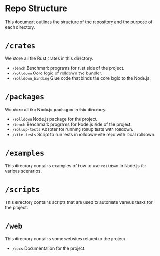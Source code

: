 # Repo Structure

This document outlines the structure of the repository and the purpose of each directory.

# `/crates`

We store all the Rust crates in this directory.

- `/bench` Benchmark programs for rust side of the project.
- `/rolldown` Core logic of rolldown the bundler.
- `/rolldown_binding` Glue code that binds the core logic to the Node.js.

# `/packages`

We store all the Node.js packages in this directory.

- `/rolldown` Node.js package for the project.
- `/bench` Benchmark programs for Node.js side of the project.
- `/rollup-tests` Adapter for running rollup tests with rolldown.
- `/vite-tests` Script to run tests in rolldown-vite repo with local rolldown.

# `/examples`

This directory contains examples of how to use `rolldown` in Node.js for various scenarios.

# `/scripts`

This directory contains scripts that are used to automate various tasks for the project.

# `/web`

This directory contains some websites related to the project.

- `/docs` Documentation for the project.
